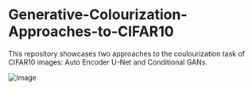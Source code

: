 # Generative-Colourization-Approaches-to-CIFAR10
This repository showcases two approaches to the coulourization task of CIFAR10 images: Auto Encoder U-Net and Conditional GANs.


![image](https://github.com/M4mbo/Generative-Colourization-Approaches-to-CIFAR10/assets/115642529/5e65cae2-5422-4b15-901a-b81cef3146ec)
